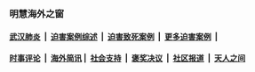 
### 明慧海外之窗

####  [武汉肺炎](indexes/365.md?t=05181301) &nbsp;|&nbsp;  [迫害案例综述](indexes/328.md?t=05181301) &nbsp;|&nbsp; [迫害致死案例](indexes/277.md?t=05181301)  &nbsp;|&nbsp; [更多迫害案例](indexes/81.md?t=05181301)  &nbsp;|&nbsp; 
####  [时事评论](indexes/19.md?t=05181301) &nbsp;|&nbsp; [海外简讯](indexes/245.md?t=05181301)&nbsp;|&nbsp;  [社会支持](indexes/140.md?t=05181301) &nbsp;|&nbsp; [褒奖决议](indexes/282.md?t=05181301) &nbsp;|&nbsp; [社区报道](indexes/91.md?t=05181301)  &nbsp;|&nbsp; [天人之间](indexes/78.md?t=05181301) 

